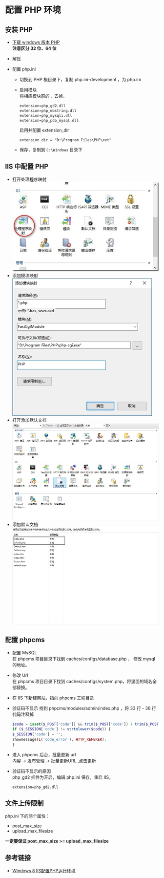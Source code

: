 # 配置 PHP 环境

## 安装 PHP

- [下载 windows 版本 PHP](http://windows.php.net/download)<br>
  **注意区分 32 位、64 位**
- 解压
- 配置 php.ini

  - 切换到 PHP 根目录下，复制 php.ini-development ，为 php.ini
  - 启用模块<br>
    将相应模块前的 `;` 去掉。

    ```
    extension=php_gd2.dll
    extension=php_mbstring.dll
    extension=php_mysqli.dll
    extension=php_pdo_mysql.dll
    ```

    启用并配置 extension_dir

    ```
    extension_dir = "D:\Program Files\PHP\ext"
    ```

  - 保存，复制到 `C:\Windows` 目录下

## IIS 中配置 PHP

- 打开处理程序映射<br>
  ![打开处理程序映射](./image/iis_php_step1.jpg)
- 添加模块映射<br>
  ![添加模块映射](./image/iis_php_step2.jpg)
- 打开添加默认文档<br>
  ![打开添加默认文档](./image/iis_php_step3.jpg)
- 添加默认文档<br>
  ![打开添加默认文档](./image/iis_php_step4.jpg)

## 配置 phpcms

- 配置 MySQL<br>
  在 phpcms 项目目录下找到 caches/configs/database.php ， 修改 mysql 的地址。
- 修改 Url<br>
  在 phpcms 项目目录下找到 caches/configs/system.php，将里面的域名全部替换。

- 在 IIS 下新建网站，指向 phpcms 工程目录

- 验证码不显示 找到 phpcms/modules/admin/index.php ，将 33 行 - 36 行代码注释掉

  ```php
  $code = isset($_POST['code']) && trim($_POST['code']) ? trim($_POST['code']) : showmessage(L('input_code'), HTTP_REFERER);
  if ($_SESSION['code'] != strtolower($code)) {
  $_SESSION['code'] = '';
  showmessage(L('code_error'), HTTP_REFERER);
  }
  ```

- 进入 phpcms 后台，批量更新 url<br>
  内容 -> 发布管理 -> 批量更新URL ,点击更新

- 验证码不显示的原因<br>
  php_gd2 插件为开启，编辑 php.ini 保存，重启 IIS。

  ```
  extension=php_gd2.dll
  ```

## 文件上传限制

php.ini 下的两个属性：<br>

- post_max_size
- upload_max_filesize

**一定要保证 post_max_size >= upload_max_filesize**

## 参考链接

- [Windows 8 IIS配置PHP运行环境](http://www.cnblogs.com/haocool/archive/2012/10/14/windows-8-iis-to-configure-php-runtime-environment.html)
